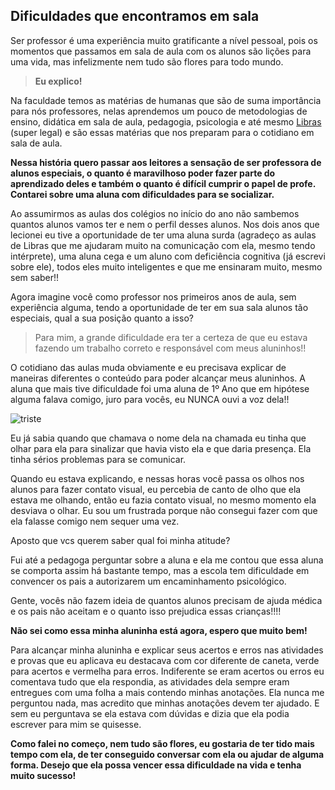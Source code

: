 ## Dificuldades que encontramos em sala

Ser professor é uma experiência muito gratificante a nível pessoal, pois os momentos que passamos em sala de aula com os alunos são lições para uma vida, mas infelizmente nem tudo são flores para todo mundo.

> **Eu explico!**

Na faculdade temos as matérias de humanas que são de suma importância para nós professores, nelas aprendemos um pouco de metodologias de ensino, didática em sala de aula, pedagogia, psicologia e até mesmo [Libras](https://pt.wikipedia.org/wiki/L%C3%ADngua_brasileira_de_sinais) (super legal) e são essas matérias que nos preparam para o cotidiano em sala de aula.  


**Nessa história quero passar aos leitores a sensação de ser professora de alunos especiais, o quanto é maravilhoso poder fazer parte do aprendizado deles e também o quanto é difícil cumprir o papel de profe. Contarei sobre uma aluna com dificuldades para se socializar.**


Ao assumirmos as aulas dos colégios no início do ano não sambemos quantos alunos vamos ter e nem o perfil desses alunos. Nos dois anos que lecionei eu tive a oportunidade de ter uma aluna surda (agradeço as aulas de Libras que me ajudaram muito na comunicação com ela, mesmo tendo intérprete), uma aluna cega e um aluno com deficiência cognitiva (já escrevi sobre ele), todos eles muito inteligentes e que me ensinaram muito, mesmo sem saber!! 

Agora imagine você como professor nos primeiros anos de aula, sem experiência alguma, tendo a oportunidade de ter em sua sala alunos tão especiais, qual a sua posição quanto a isso?


> Para mim, a grande dificuldade era ter a certeza de que eu estava fazendo um trabalho correto e responsável com meus aluninhos!!


O cotidiano das aulas muda obviamente e eu precisava explicar de maneiras diferentes o conteúdo para poder alcançar meus aluninhos. A aluna que mais tive dificuldade foi uma aluna de 1º Ano que em hipótese alguma falava comigo, juro para vocês, eu NUNCA ouvi a voz dela!!

![triste](http://i.giphy.com/H9nnXKNfa5wf6.gif)

Eu já sabia quando que chamava o nome dela na chamada eu tinha que olhar para ela para sinalizar que havia visto ela e que daria presença. Ela tinha sérios problemas para se comunicar. 

Quando eu estava explicando, e nessas horas você passa os olhos nos alunos para fazer contato visual, eu percebia de canto de olho que ela estava me olhando, então eu fazia contato visual, no mesmo momento ela desviava o olhar. Eu sou um frustrada porque não consegui fazer com que ela falasse comigo nem sequer uma vez. 

Aposto que vcs querem saber qual foi minha atitude?  

Fui até a pedagoga perguntar sobre a aluna e ela me contou que essa aluna se comporta assim há bastante tempo, mas a escola tem dificuldade em convencer os pais a autorizarem um encaminhamento psicológico. 

Gente, vocês não fazem ideia de quantos alunos precisam de ajuda médica e os pais não aceitam e o quanto isso prejudica essas crianças!!!! 


**Não sei como essa minha aluninha está agora, espero que muito bem!**


Para alcançar minha aluninha e explicar seus acertos e erros nas atividades e provas que eu aplicava eu destacava com cor diferente de caneta, verde para acertos e vermelha para erros. Indiferente se eram acertos ou erros eu comentava tudo que ela respondia, as atividades dela sempre eram entregues com uma folha a mais contendo minhas anotações. Ela nunca me perguntou nada, mas acredito que minhas anotações devem ter ajudado. E sem eu perguntava se ela estava com dúvidas e dizia que ela podia escrever para mim se quisesse. 


**Como falei no começo, nem tudo são flores, eu gostaria de ter tido mais tempo com ela, de ter conseguido conversar com ela ou ajudar de alguma forma. Desejo que ela possa vencer essa dificuldade na vida e tenha muito sucesso!**






